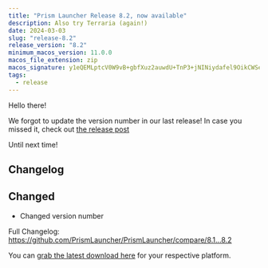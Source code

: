 ```yaml
---
title: "Prism Launcher Release 8.2, now available"
description: Also try Terraria (again!)
date: 2024-03-03
slug: "release-8.2"
release_version: "8.2"
minimum_macos_version: 11.0.0
macos_file_extension: zip
macos_signature: y1eQEMLptcV0W9vB+gbfXuz2auwdU+TnP3+jNINiydafel9OikCWSeGBuXxsqRlBvccECwIumxdZhX007q8bAg==
tags:
  - release
---
```


Hello there!

We forgot to update the version number in our last release! In case you missed it, check out [the release post](../release-8.1/)

Until next time!

## Changelog

## Changed

- Changed version number

Full Changelog: <https://github.com/PrismLauncher/PrismLauncher/compare/8.1...8.2>

You can [grab the latest download here](https://prismlauncher.org/download/) for your respective platform.
